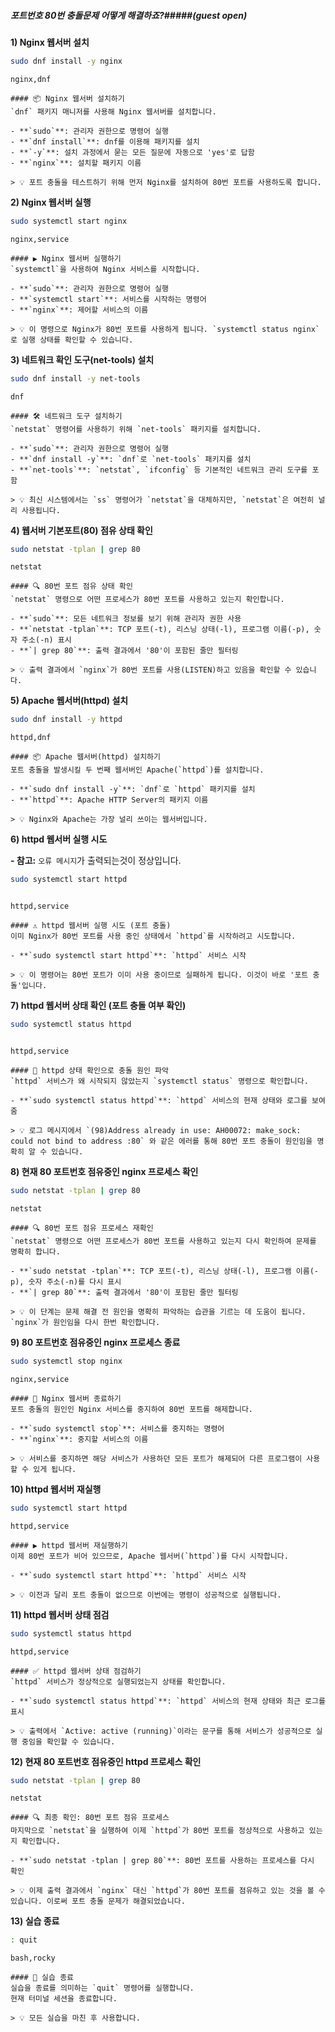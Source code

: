 ##### 포트번호 80번 충돌문제 어떻게 해결하죠?#####(guest open)

**1) Nginx 웹서버 설치**

```bash
sudo dnf install -y nginx
```

```tech
nginx,dnf
```

```desc
#### 📦 Nginx 웹서버 설치하기
`dnf` 패키지 매니저를 사용해 Nginx 웹서버를 설치합니다.

- **`sudo`**: 관리자 권한으로 명령어 실행
- **`dnf install`**: dnf를 이용해 패키지를 설치
- **`-y`**: 설치 과정에서 묻는 모든 질문에 자동으로 'yes'로 답함
- **`nginx`**: 설치할 패키지 이름

> 💡 포트 충돌을 테스트하기 위해 먼저 Nginx를 설치하여 80번 포트를 사용하도록 합니다.
```

**2) Nginx 웹서버 실행**

```bash
sudo systemctl start nginx
```

```tech
nginx,service
```

```desc
#### ▶️ Nginx 웹서버 실행하기
`systemctl`을 사용하여 Nginx 서비스를 시작합니다.

- **`sudo`**: 관리자 권한으로 명령어 실행
- **`systemctl start`**: 서비스를 시작하는 명령어
- **`nginx`**: 제어할 서비스의 이름

> 💡 이 명령으로 Nginx가 80번 포트를 사용하게 됩니다. `systemctl status nginx`로 실행 상태를 확인할 수 있습니다.
```

**3) 네트워크 확인 도구(net-tools) 설치**

```bash
sudo dnf install -y net-tools
```

```tech
dnf
```

```desc
#### 🛠 네트워크 도구 설치하기
`netstat` 명령어를 사용하기 위해 `net-tools` 패키지를 설치합니다.

- **`sudo`**: 관리자 권한으로 명령어 실행
- **`dnf install -y`**: `dnf`로 `net-tools` 패키지를 설치
- **`net-tools`**: `netstat`, `ifconfig` 등 기본적인 네트워크 관리 도구를 포함

> 💡 최신 시스템에서는 `ss` 명령어가 `netstat`을 대체하지만, `netstat`은 여전히 널리 사용됩니다.
```

**4) 웹서버 기본포트(80) 점유 상태 확인**

```bash
sudo netstat -tplan | grep 80
```

```tech
netstat
```

```desc
#### 🔍 80번 포트 점유 상태 확인
`netstat` 명령으로 어떤 프로세스가 80번 포트를 사용하고 있는지 확인합니다.

- **`sudo`**: 모든 네트워크 정보를 보기 위해 관리자 권한 사용
- **`netstat -tplan`**: TCP 포트(-t), 리스닝 상태(-l), 프로그램 이름(-p), 숫자 주소(-n) 표시
- **`| grep 80`**: 출력 결과에서 '80'이 포함된 줄만 필터링

> 💡 출력 결과에서 `nginx`가 80번 포트를 사용(LISTEN)하고 있음을 확인할 수 있습니다.
```

**5) Apache 웹서버(httpd) 설치**

```bash
sudo dnf install -y httpd
```

```tech
httpd,dnf
```

```desc
#### 📦 Apache 웹서버(httpd) 설치하기
포트 충돌을 발생시킬 두 번째 웹서버인 Apache(`httpd`)를 설치합니다.

- **`sudo dnf install -y`**: `dnf`로 `httpd` 패키지를 설치
- **`httpd`**: Apache HTTP Server의 패키지 이름

> 💡 Nginx와 Apache는 가장 널리 쓰이는 웹서버입니다.
```

**6) httpd 웹서버 실행 시도**

**- 참고:** `오류 메시지`가 출력되는것이 정상입니다.

```bash
sudo systemctl start httpd
```
```no-err-check
```

```tech
httpd,service
```

```desc
#### ⚠️ httpd 웹서버 실행 시도 (포트 충돌)
이미 Nginx가 80번 포트를 사용 중인 상태에서 `httpd`를 시작하려고 시도합니다.

- **`sudo systemctl start httpd`**: `httpd` 서비스 시작

> 💡 이 명령어는 80번 포트가 이미 사용 중이므로 실패하게 됩니다. 이것이 바로 '포트 충돌'입니다.
```

**7) httpd 웹서버 상태 확인 (포트 충돌 여부 확인)**

```bash
sudo systemctl status httpd
```
```no-err-check
```

```tech
httpd,service
```

```desc
#### 🚨 httpd 상태 확인으로 충돌 원인 파악
`httpd` 서비스가 왜 시작되지 않았는지 `systemctl status` 명령으로 확인합니다.

- **`sudo systemctl status httpd`**: `httpd` 서비스의 현재 상태와 로그를 보여줌

> 💡 로그 메시지에서 `(98)Address already in use: AH00072: make_sock: could not bind to address :80` 와 같은 에러를 통해 80번 포트 충돌이 원인임을 명확히 알 수 있습니다.
```

**8) 현재 80 포트번호 점유중인 nginx 프로세스 확인**

```bash
sudo netstat -tplan | grep 80
```

```tech
netstat
```

```desc
#### 🔍 80번 포트 점유 프로세스 재확인
`netstat` 명령으로 어떤 프로세스가 80번 포트를 사용하고 있는지 다시 확인하여 문제를 명확히 합니다.

- **`sudo netstat -tplan`**: TCP 포트(-t), 리스닝 상태(-l), 프로그램 이름(-p), 숫자 주소(-n)를 다시 표시
- **`| grep 80`**: 출력 결과에서 '80'이 포함된 줄만 필터링

> 💡 이 단계는 문제 해결 전 원인을 명확히 파악하는 습관을 기르는 데 도움이 됩니다. `nginx`가 원인임을 다시 한번 확인합니다.
```

**9) 80 포트번호 점유중인 nginx 프로세스 종료**

```bash
sudo systemctl stop nginx
```

```tech
nginx,service
```

```desc
#### 🛑 Nginx 웹서버 종료하기
포트 충돌의 원인인 Nginx 서비스를 중지하여 80번 포트를 해제합니다.

- **`sudo systemctl stop`**: 서비스를 중지하는 명령어
- **`nginx`**: 중지할 서비스의 이름

> 💡 서비스를 중지하면 해당 서비스가 사용하던 모든 포트가 해제되어 다른 프로그램이 사용할 수 있게 됩니다.
```

**10) httpd 웹서버 재실행**

```bash
sudo systemctl start httpd
```

```tech
httpd,service
```

```desc
#### ▶️ httpd 웹서버 재실행하기
이제 80번 포트가 비어 있으므로, Apache 웹서버(`httpd`)를 다시 시작합니다.

- **`sudo systemctl start httpd`**: `httpd` 서비스 시작

> 💡 이전과 달리 포트 충돌이 없으므로 이번에는 명령이 성공적으로 실행됩니다.
```

**11) httpd 웹서버 상태 점검**

```bash
sudo systemctl status httpd
```

```tech
httpd,service
```

```desc
#### ✅ httpd 웹서버 상태 점검하기
`httpd` 서비스가 정상적으로 실행되었는지 상태를 확인합니다.

- **`sudo systemctl status httpd`**: `httpd` 서비스의 현재 상태와 최근 로그를 표시

> 💡 출력에서 `Active: active (running)`이라는 문구를 통해 서비스가 성공적으로 실행 중임을 확인할 수 있습니다.
```

**12) 현재 80 포트번호 점유중인 httpd 프로세스 확인**

```bash
sudo netstat -tplan | grep 80
```

```tech
netstat
```

```desc
#### 🔍 최종 확인: 80번 포트 점유 프로세스
마지막으로 `netstat`을 실행하여 이제 `httpd`가 80번 포트를 정상적으로 사용하고 있는지 확인합니다.

- **`sudo netstat -tplan | grep 80`**: 80번 포트를 사용하는 프로세스를 다시 확인

> 💡 이제 출력 결과에서 `nginx` 대신 `httpd`가 80번 포트를 점유하고 있는 것을 볼 수 있습니다. 이로써 포트 충돌 문제가 해결되었습니다.
```

**13) 실습 종료**

```bash
: quit
```

```tech
bash,rocky
```

```desc
#### 👋 실습 종료
실습을 종료를 의미하는 `quit` 명령어를 실행합니다.
현재 터미널 세션을 종료합니다.

> 💡 모든 실습을 마친 후 사용합니다.
```
